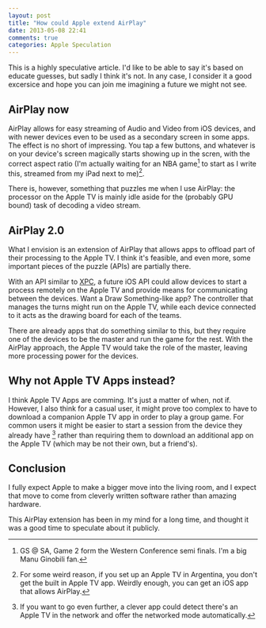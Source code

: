 ```yaml
---
layout: post
title: "How could Apple extend AirPlay"
date: 2013-05-08 22:41
comments: true
categories: Apple Speculation
---
```

This is a highly speculative article. I'd like to be able to say it's based on educate guesses, but sadly
I think it's not. 
In any case, I consider it a good excersice and hope you can join me imagining a future we might not see.

AirPlay now
-----------
AirPlay allows for easy streaming of Audio and Video from iOS devices, and with newer devices even to be
used as a secondary screen in some apps. The effect is no short of impressing. You tap a few buttons,
and whatever is on your device's screen magically starts showing up in the scren, with the correct
aspect ratio (I'm actually waiting for an NBA game[^SpursGame] to start as I write this, streamed
from my iPad next to me)[^NBAArg].
 
There is, however, something that puzzles me when I use AirPlay: the processor on the Apple TV is mainly idle
aside for the (probably GPU bound) task of decoding a video stream.

AirPlay 2.0
-----------
What I envision is an extension of AirPlay that allows apps to offload part of their processing to the Apple 
TV.
I think it's feasible, and even more, some important pieces of the puzzle (APIs) are partially there.

With an API similar to [XPC], a future iOS API could allow devices to start a process remotely on the Apple
TV and provide means for communicating between the devices.
Want a Draw Something-like app? The controller that manages the turns might run on the Apple TV, while each device
connected to it acts as the drawing board for each of the teams.

There are already apps that do something similar to this, but they require one of the devices to be the
master and run the game for the rest. With the AirPlay approach, the Apple TV would take the role of the
master, leaving more processing power for the devices.

Why not Apple TV Apps instead?
------------------------------
I think Apple TV Apps are comming. It's just a matter of when, not if.  
However, I also think for a casual user, it might prove too complex to have to download a companion
Apple TV app in order to play a group game.
For common users it might be easier to  start a session from the device they already have [^ItCanAlsoAsk]
rather than requiring them to download an additional app on the Apple TV (which may be not their own, but a
friend's).

Conclusion
----------
I fully expect Apple to make a bigger move into the living room, and I expect that move to come from cleverly
written software rather than amazing hardware.

This AirPlay extension has been in my mind for a long time, and thought it was a good time to speculate
about it publicly.

[^SpursGame]: GS @ SA, Game 2 form the Western Conference semi finals. I'm a big Manu Ginobili fan.

[^NBAArg]: For some weird reason, if you set up an Apple TV in Argentina, you don't get the built in Apple TV app. Weirdly enough, you can get an iOS app that allows AirPlay.

[XPC]: http://developer.apple.com/library/mac/#documentation/MacOSX/Conceptual/BPSystemStartup/Chapters/CreatingXPCServices.html

[^ItCanAlsoAsk]: If you want to go even further, a clever app could detect there's an Apple TV in the network and offer the networked mode automatically.
